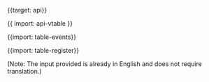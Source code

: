 {{target: api}}

{{ import: api-vtable }}

{{import: table-events}}

{{import: table-register}}

(Note: The input provided is already in English and does not require translation.)